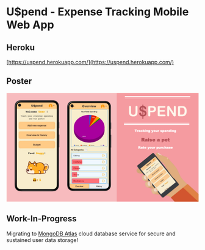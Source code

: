 # U$pend - Expense Tracking Mobile Web App

## Heroku

[https://uspend.herokuapp.com/](https://uspend.herokuapp.com/)

## Poster

![Poster-Slide](/U$pend-Poster.png)

## Work-In-Progress

Migrating to [MongoDB Atlas](https://www.mongodb.com/cloud/atlas) cloud database service for secure and sustained user data storage!
